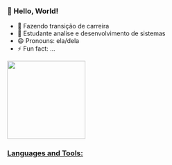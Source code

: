 ### 👋 Hello, World!


- 🔭 Fazendo transição de carreira 
- 🌱 Estudante analise e desenvolvimento de sistemas
- 😄 Pronouns: ela/dela
- ⚡ Fun fact: ...


<div align="left">
  <a href="https://github.com/Petra-Ne">
  <img height="180em" src="https://github-readme-stats.vercel.app/api/top-langs/?username=Petra-NE&layout=compact&langs_count=7&theme=dracula"/>
</div>


<h3 align="left">Languages and Tools:</h3>
  



